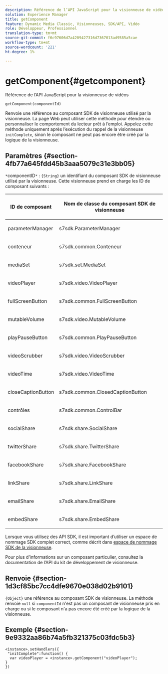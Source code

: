 ```yaml
---
description: Référence de l’API JavaScript pour la visionneuse de vidéos
solution: Experience Manager
title: getComponent
feature: Dynamic Media Classic, Visionneuses, SDK/API, Vidéo
role: Développeur, Professionnel
translation-type: tm+mt
source-git-commit: f6c97606d7a4209427316d7367013ad9585a5cae
workflow-type: tm+mt
source-wordcount: '221'
ht-degree: 1%

---
```



# getComponent{#getcomponent}

Référence de l’API JavaScript pour la visionneuse de vidéos

`getComponent(componentId)`

Renvoie une référence au composant SDK de visionneuse utilisé par la visionneuse. La page Web peut utiliser cette méthode pour étendre ou personnaliser le comportement du lecteur prêt à l’emploi. Appelez cette méthode uniquement après l’exécution du rappel de la visionneuse `initComplete`, sinon le composant ne peut pas encore être créé par la logique de la visionneuse.

## Paramètres {#section-4fb77a645fdd45b3aaa5079c31e3bb05}

`*`componentID`*`  :  `{String}` un identifiant du composant SDK de visionneuse utilisé par la visionneuse. Cette visionneuse prend en charge les ID de composant suivants :

<table id="table_7B5DD9303EF44ADD847B13FFEAD135D9"> 
 <thead> 
  <tr> 
   <th colname="col1" class="entry"> <p>ID de composant </p> </th> 
   <th colname="col2" class="entry"> <p>Nom de classe du composant SDK de visionneuse </p> </th> 
  </tr> 
 </thead>
 <tbody> 
  <tr> 
   <td colname="col1"> <p> <span class="codeph"> parameterManager  </span> </p> </td> 
   <td colname="col2"> <p> <span class="codeph"> s7sdk.ParameterManager  </span> </p> </td> 
  </tr> 
  <tr> 
   <td colname="col1"> <p> <span class="codeph"> conteneur </span> </p> </td> 
   <td colname="col2"> <p> <span class="codeph"> s7sdk.common.Conteneur  </span> </p> </td> 
  </tr> 
  <tr> 
   <td colname="col1"> <p> <span class="codeph"> mediaSet  </span> </p> </td> 
   <td colname="col2"> <p> <span class="codeph"> s7sdk.set.MediaSet  </span> </p> </td> 
  </tr> 
  <tr> 
   <td colname="col1"> <p> <span class="codeph"> videoPlayer  </span> </p> </td> 
   <td colname="col2"> <p> <span class="codeph"> s7sdk.video.VideoPlayer  </span> </p> </td> 
  </tr> 
  <tr> 
   <td colname="col1"> <p> <span class="codeph"> fullScreenButton  </span> </p> </td> 
   <td colname="col2"> <p> <span class="codeph"> s7sdk.common.FullScreenButton  </span> </p> </td> 
  </tr> 
  <tr> 
   <td colname="col1"> <p> <span class="codeph"> mutableVolume  </span> </p> </td> 
   <td colname="col2"> <p> <span class="codeph"> s7sdk.video.MutableVolume  </span> </p> </td> 
  </tr> 
  <tr> 
   <td colname="col1"> <p> <span class="codeph"> playPauseButton  </span> </p> </td> 
   <td colname="col2"> <p> <span class="codeph"> s7sdk.common.PlayPauseButton  </span> </p> </td> 
  </tr> 
  <tr> 
   <td colname="col1"> <p> <span class="codeph"> videoScrubber  </span> </p> </td> 
   <td colname="col2"> <p> <span class="codeph"> s7sdk.video.VideoScrubber  </span> </p> </td> 
  </tr> 
  <tr> 
   <td colname="col1"> <p> <span class="codeph"> videoTime  </span> </p> </td> 
   <td colname="col2"> <p> <span class="codeph"> s7sdk.video.VideoTime  </span> </p> </td> 
  </tr> 
  <tr> 
   <td colname="col1"> <p> <span class="codeph"> closeCaptionButton  </span> </p> </td> 
   <td colname="col2"> <p> <span class="codeph"> s7sdk.common.ClosedCaptionButton  </span> </p> </td> 
  </tr> 
  <tr> 
   <td colname="col1"> <p> <span class="codeph"> contrôles </span> </p> </td> 
   <td colname="col2"> <p> <span class="codeph"> s7sdk.common.ControlBar  </span> </p> </td> 
  </tr> 
  <tr> 
   <td colname="col1"> <p> <span class="codeph"> socialShare  </span> </p> </td> 
   <td colname="col2"> <p> <span class="codeph"> s7sdk.share.SocialShare  </span> </p> </td> 
  </tr> 
  <tr> 
   <td colname="col1"> <p> <span class="codeph"> twitterShare  </span> </p> </td> 
   <td colname="col2"> <p> <span class="codeph"> s7sdk.share.TwitterShare  </span> </p> </td> 
  </tr> 
  <tr> 
   <td colname="col1"> <p> <span class="codeph"> facebookShare  </span> </p> </td> 
   <td colname="col2"> <p> <span class="codeph"> s7sdk.share.FacebookShare  </span> </p> </td> 
  </tr> 
  <tr> 
   <td colname="col1"> <p> <span class="codeph"> linkShare  </span> </p> </td> 
   <td colname="col2"> <p> <span class="codeph"> s7sdk.share.LinkShare  </span> </p> </td> 
  </tr> 
  <tr> 
   <td colname="col1"> <p> <span class="codeph"> emailShare  </span> </p> </td> 
   <td colname="col2"> <p> <span class="codeph"> s7sdk.share.EmailShare  </span> </p> </td> 
  </tr> 
  <tr> 
   <td colname="col1"> <p> <span class="codeph"> embedShare  </span> </p> </td> 
   <td colname="col2"> <p> <span class="codeph"> s7sdk.share.EmbedShare  </span> </p> </td> 
  </tr> 
 </tbody> 
</table>

Lorsque vous utilisez des API SDK, il est important d’utiliser un espace de nommage SDK complet correct, comme décrit dans [espace de nommage SDK de la visionneuse](../../../c-html5-s7-aem-asset-viewers/c-html5-video-reference/r-html5-video-viewer-20-namespace.md#concept-679bfabb3e3e4c12a285c4e9c4144153).

Pour plus d’informations sur un composant particulier, consultez la documentation de l’API du kit de développement de visionneuse.

## Renvoie {#section-1d3cf85bc7cc4dfe9670e038d02b9101}

`{Object}` une référence au composant SDK de visionneuse. La méthode renvoie `null` si `componentId` n&#39;est pas un composant de visionneuse pris en charge ou si le composant n&#39;a pas encore été créé par la logique de la visionneuse.

## Exemple {#section-9e9332aa86b74a5fb321375c03fdc5b3}

```
<instance>.setHandlers({ 
 "initComplete":function() { 
  var videoPlayer = <instance>.getComponent("videoPlayer"); 
} 
})
```

